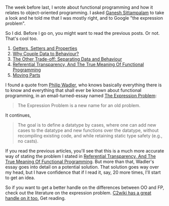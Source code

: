 The week before last, I wrote about functional programming and how it relates to object-oriented programming. I asked [Ganesh Sittampalam][@eleganesh] to take a look and he told me that I was mostly right, and to Google "the expression problem".

So I did. Before I go on, you might want to read the previous posts. Or not. That's cool too.

  1. [Getters, Setters and Properties][]
  2. [Why Couple Data to Behaviour?][]
  3. [The Other Trade-off: Separating Data and Behaviour][]
  4. [Referential Transparency, And The True Meaning Of Functional Programming][]
  5. [Moving Parts][]

I found a quote from [Philip Wadler][@PhilipWadler], who knows basically everything there is to know and everything that shall ever be known about functional programming, in an email-turned-essay named [The Expression Problem][]:

> The Expression Problem is a new name for an old problem.

It continues,

> The goal is to define a datatype by cases, where one can add new cases to the datatype and new functions over the datatype, without recompiling existing code, and while retaining static type safety (e.g., no casts).

If you read the previous articles, you'll see that this is a much more accurate way of stating the problem I stated in [Referential Transparency, And The True Meaning Of Functional Programming][]. But more than that, Wadler's essay goes into detail on a potential solution. That solution goes way over my head, but I have confidence that if I read it, say, 20 more times, I'll start to get an idea.

So if you want to get a better handle on the differences between OO and FP, check out the literature on the expression problem. [C2wiki has a great handle on it too.][C2: Expression Problem] Get reading.

[Getters, Setters and Properties]: http://monospacedmonologues.com/post/138009972532/getters-setters-and-properties
[Why Couple Data to Behaviour?]: http://monospacedmonologues.com/post/138076164433/why-couple-data-to-behaviour
[The Other Trade-off: Separating Data and Behaviour]: http://monospacedmonologues.com/post/138140507048/the-other-trade-off-separating-data-and-behaviour
[Referential Transparency, And The True Meaning Of Functional Programming]: http://monospacedmonologues.com/post/138204666541/referential-transparency-and-the-true-meaning-of
[Moving Parts]: http://monospacedmonologues.com/post/138268503035/moving-parts

[@eleganesh]: https://twitter.com/eleganesh
[@PhilipWadler]: https://twitter.com/PhilipWadler
[The Expression Problem]: http://homepages.inf.ed.ac.uk/wadler/papers/expression/expression.txt
[C2: Expression Problem]: http://c2.com/cgi/wiki?ExpressionProblem
